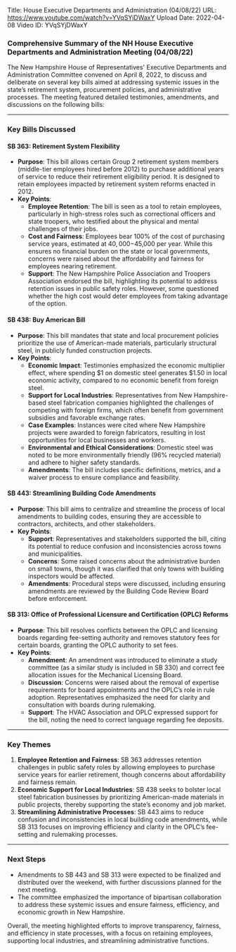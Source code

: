 Title: House Executive Departments and Administration (04/08/22)
URL: https://www.youtube.com/watch?v=YVqSYjDWaxY
Upload Date: 2022-04-08
Video ID: YVqSYjDWaxY

### Comprehensive Summary of the NH House Executive Departments and Administration Meeting (04/08/22)

The New Hampshire House of Representatives' Executive Departments and Administration Committee convened on April 8, 2022, to discuss and deliberate on several key bills aimed at addressing systemic issues in the state’s retirement system, procurement policies, and administrative processes. The meeting featured detailed testimonies, amendments, and discussions on the following bills:

---

### **Key Bills Discussed**

#### **SB 363: Retirement System Flexibility**
- **Purpose**: This bill allows certain Group 2 retirement system members (middle-tier employees hired before 2012) to purchase additional years of service to reduce their retirement eligibility period. It is designed to retain employees impacted by retirement system reforms enacted in 2012.
- **Key Points**:
  - **Employee Retention**: The bill is seen as a tool to retain employees, particularly in high-stress roles such as correctional officers and state troopers, who testified about the physical and mental challenges of their jobs.
  - **Cost and Fairness**: Employees bear 100% of the cost of purchasing service years, estimated at $40,000-$45,000 per year. While this ensures no financial burden on the state or local governments, concerns were raised about the affordability and fairness for employees nearing retirement.
  - **Support**: The New Hampshire Police Association and Troopers Association endorsed the bill, highlighting its potential to address retention issues in public safety roles. However, some questioned whether the high cost would deter employees from taking advantage of the option.

#### **SB 438: Buy American Bill**
- **Purpose**: This bill mandates that state and local procurement policies prioritize the use of American-made materials, particularly structural steel, in publicly funded construction projects.
- **Key Points**:
  - **Economic Impact**: Testimonies emphasized the economic multiplier effect, where spending $1 on domestic steel generates $1.50 in local economic activity, compared to no economic benefit from foreign steel.
  - **Support for Local Industries**: Representatives from New Hampshire-based steel fabrication companies highlighted the challenges of competing with foreign firms, which often benefit from government subsidies and favorable exchange rates.
  - **Case Examples**: Instances were cited where New Hampshire projects were awarded to foreign fabricators, resulting in lost opportunities for local businesses and workers.
  - **Environmental and Ethical Considerations**: Domestic steel was noted to be more environmentally friendly (96% recycled material) and adhere to higher safety standards.
  - **Amendments**: The bill includes specific definitions, metrics, and a waiver process to ensure compliance and feasibility.

#### **SB 443: Streamlining Building Code Amendments**
- **Purpose**: This bill aims to centralize and streamline the process of local amendments to building codes, ensuring they are accessible to contractors, architects, and other stakeholders.
- **Key Points**:
  - **Support**: Representatives and stakeholders supported the bill, citing its potential to reduce confusion and inconsistencies across towns and municipalities.
  - **Concerns**: Some raised concerns about the administrative burden on small towns, though it was clarified that only towns with building inspectors would be affected.
  - **Amendments**: Procedural steps were discussed, including ensuring amendments are reviewed by the Building Code Review Board before enforcement.

#### **SB 313: Office of Professional Licensure and Certification (OPLC) Reforms**
- **Purpose**: This bill resolves conflicts between the OPLC and licensing boards regarding fee-setting authority and removes statutory fees for certain boards, granting the OPLC authority to set fees.
- **Key Points**:
  - **Amendment**: An amendment was introduced to eliminate a study committee (as a similar study is included in SB 330) and correct fee allocation issues for the Mechanical Licensing Board.
  - **Discussion**: Concerns were raised about the removal of expertise requirements for board appointments and the OPLC’s role in rule adoption. Representatives emphasized the need for clarity and consultation with boards during rulemaking.
  - **Support**: The HVAC Association and OPLC expressed support for the bill, noting the need to correct language regarding fee deposits.

---

### **Key Themes**
1. **Employee Retention and Fairness**: SB 363 addresses retention challenges in public safety roles by allowing employees to purchase service years for earlier retirement, though concerns about affordability and fairness remain.
2. **Economic Support for Local Industries**: SB 438 seeks to bolster local steel fabrication businesses by prioritizing American-made materials in public projects, thereby supporting the state’s economy and job market.
3. **Streamlining Administrative Processes**: SB 443 aims to reduce confusion and inconsistencies in local building code amendments, while SB 313 focuses on improving efficiency and clarity in the OPLC’s fee-setting and rulemaking processes.

---

### **Next Steps**
- Amendments to SB 443 and SB 313 were expected to be finalized and distributed over the weekend, with further discussions planned for the next meeting.
- The committee emphasized the importance of bipartisan collaboration to address these systemic issues and ensure fairness, efficiency, and economic growth in New Hampshire.

Overall, the meeting highlighted efforts to improve transparency, fairness, and efficiency in state processes, with a focus on retaining employees, supporting local industries, and streamlining administrative functions.